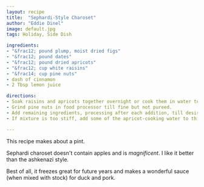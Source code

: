 ```yaml
---
layout: recipe
title:  "Sephardi-Style Charoset"
author: "Eddie Dinel"
image: default.jpg
tags: Holiday, Side Dish

ingredients:
- "&frac12; pound plump, moist dried figs"
- "&frac12; pound dates"
- "&frac12; pound dried apricots"
- "&frac12; cup white raisins"
- "&frac14; cup pine nuts"
- dash of cinnamon
- 2 Tbsp lemon juice

directions:
- Soak raisins and apricots together overnight or cook them in water to cover until the apricots are tender but not mushy.
- Grind pine nuts in food processor till fine but not pureed.
- Add remaining ingredients, processing after each addition, till desired consistency is reached.
- If mixture is too stiff, add some of the apricot-cooking water to thin it.

---
```

This recipe makes about a pint.

Sephardi charoset doesn't contain apples and is *magnificent*.  I like it better than the ashkenazi style.

Best of all, it freezes great for future years and makes a wonderful sauce (when mixed with stock) for duck and pork.
